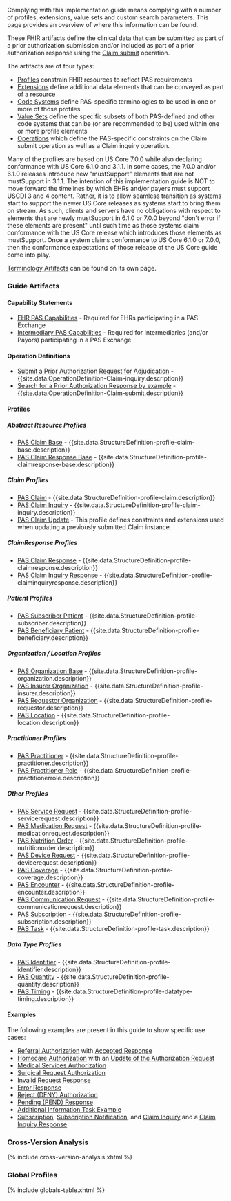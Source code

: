 Complying with this implementation guide means complying with a number of profiles, extensions, value sets and custom search parameters.  This page provides an overview of where this information can be found.

These FHIR artifacts define the clinical data that can be submitted as part of a prior authorization submission and/or included as part of a prior authorization response using the [Claim submit](OperationDefinition-Claim-submit.html) operation.

The artifacts are of four types:

* [Profiles]({{site.data.fhir.path}}profiling.html) constrain FHIR resources to reflect PAS requirements
* [Extensions]({{site.data.fhir.path}}extensibility.html) define additional data elements that can be conveyed as part of a resource
* [Code Systems]({{site.data.fhir.path}}codesystem.html) define PAS-specific terminologies to be used in one or more of those profiles
* [Value Sets]({{site.data.fhir.path}}valueset.html) define the specific subsets of both PAS-defined and other code systems that can be (or are recommended to be) used within one or more profile elements
* [Operations]({{site.data.fhir.path}}operationdefinition.html) which define the PAS-specific constraints on the Claim submit operation as well as a Claim inquiry operation.

Many of the profiles are based on US Core 7.0.0 while also declaring conformance with US Core 6.1.0 and 3.1.1. In some cases, the 7.0.0 and/or 6.1.0 releases introduce new "mustSupport" elements that are not mustSupport in 3.1.1. The intention of this implementation guide is NOT to move forward the timelines by which EHRs and/or payers must support USCDI 3 and 4 content. Rather, it is to allow seamless transition as systems start to support the newer US Core releases as systems start to bring them on stream. As such, clients and servers have no obligations with respect to elements that are newly mustSupport in 6.1.0 or 7.0.0 beyond "don't error if these elements are present" until such time as those systems claim conformance with the US Core release which introduces those elements as mustSupport. Once a system claims conformance to US Core 6.1.0 or 7.0.0, then the conformance expectations of those release of the US Core guide come into play.

[Terminology Artifacts](terminology.html) can be found on its own page.

### Guide Artifacts

#### Capability Statements
* [EHR PAS Capabilities](CapabilityStatement-EHRCapabilities.html) - Required for EHRs participating in a PAS Exchange
* [Intermediary PAS Capabilities](CapabilityStatement-IntermediaryCapabilities.html) - Required for Intermediaries (and/or Payors) participating in a PAS Exchange

#### Operation Definitions
* [Submit a Prior Authorization Request for Adjudication](OperationDefinition-Claim-submit.html) - {{site.data.OperationDefinition-Claim-inquiry.description}}
* [Search for a Prior Authorization Response by example](OperationDefinition-Claim-inquiry.html) - {{site.data.OperationDefinition-Claim-submit.description}}

#### Profiles

##### Abstract Resource Profiles
* [PAS Claim Base](StructureDefinition-profile-claim-base.html) - {{site.data.StructureDefinition-profile-claim-base.description}}
* [PAS Claim Response Base](StructureDefinition-profile-claimresponse-base.html) - {{site.data.StructureDefinition-profile-claimresponse-base.description}}

##### Claim Profiles
* [PAS Claim](StructureDefinition-profile-claim.html) - {{site.data.StructureDefinition-profile-claim.description}}
* [PAS Claim Inquiry](StructureDefinition-profile-claim-inquiry.html) - {{site.data.StructureDefinition-profile-claim-inquiry.description}}
* [PAS Claim Update](StructureDefinition-profile-claim-update.html) - This profile defines constraints and extensions used when updating a previously submitted Claim instance.

##### ClaimResponse Profiles
* [PAS Claim Response](StructureDefinition-profile-claimresponse.html) - {{site.data.StructureDefinition-profile-claimresponse.description}}
* [PAS Claim Inquiry Response](StructureDefinition-profile-claiminquiryresponse.html) - {{site.data.StructureDefinition-profile-claiminquiryresponse.description}}

##### Patient Profiles
* [PAS Subscriber Patient](StructureDefinition-profile-subscriber.html) - {{site.data.StructureDefinition-profile-subscriber.description}}
* [PAS Beneficiary Patient](StructureDefinition-profile-beneficiary.html) - {{site.data.StructureDefinition-profile-beneficiary.description}}

##### Organization / Location Profiles
* [PAS Organization Base](StructureDefinition-profile-organization.html) - {{site.data.StructureDefinition-profile-organization.description}}
* [PAS Insurer Organization](StructureDefinition-profile-insurer.html) - {{site.data.StructureDefinition-profile-insurer.description}}
* [PAS Requestor Organization](StructureDefinition-profile-requestor.html) - {{site.data.StructureDefinition-profile-requestor.description}}
* [PAS Location](StructureDefinition-profile-location.html) - {{site.data.StructureDefinition-profile-location.description}}

##### Practitioner Profiles
* [PAS Practitioner](StructureDefinition-profile-practitioner.html) - {{site.data.StructureDefinition-profile-practitioner.description}}
* [PAS Practitioner Role](StructureDefinition-profile-practitionerrole.html) - {{site.data.StructureDefinition-profile-practitionerrole.description}}

##### Other Profiles
* [PAS Service Request](StructureDefinition-profile-servicerequest.html) - {{site.data.StructureDefinition-profile-servicerequest.description}}
* [PAS Medication Request](StructureDefinition-profile-medicationrequest.html) - {{site.data.StructureDefinition-profile-medicationrequest.description}}
* [PAS Nutrition Order](StructureDefinition-profile-nutritionorder.html) - {{site.data.StructureDefinition-profile-nutritionorder.description}}
* [PAS Device Request](StructureDefinition-profile-devicerequest.html) - {{site.data.StructureDefinition-profile-devicerequest.description}}
* [PAS Coverage](StructureDefinition-profile-coverage.html) - {{site.data.StructureDefinition-profile-coverage.description}}
* [PAS Encounter](StructureDefinition-profile-encounter.html) - {{site.data.StructureDefinition-profile-encounter.description}}
* [PAS Communication Request](StructureDefinition-profile-communicationrequest.html) - {{site.data.StructureDefinition-profile-communicationrequest.description}}
* [PAS Subscription](StructureDefinition-profile-subscription.html) - {{site.data.StructureDefinition-profile-subscription.description}}
* [PAS Task](StructureDefinition-profile-task.html) - {{site.data.StructureDefinition-profile-task.description}}

##### Data Type Profiles
* [PAS Identifier](StructureDefinition-profile-identifier.html) - {{site.data.StructureDefinition-profile-identifier.description}}
* [PAS Quantity](StructureDefinition-profile-quantity.html) - {{site.data.StructureDefinition-profile-quantity.description}}
* [PAS Timing](StructureDefinition-profile-datatype-timing.html) - {{site.data.StructureDefinition-profile-datatype-timing.description}}

#### Examples
The following examples are present in this guide to show specific use cases:

* [Referral Authorization](Bundle-ReferralAuthorizationBundleExample.html) with [Accepted Response](Bundle-ReferralAuthorizationResponseBundleExample.html)
* [Homecare Authorization](Bundle-HomecareAuthorizationBundleExample.html) with an [Update of the Authorization Request](Bundle-HomecareAuthorizationUpdateBundleExample.html)
* [Medical Services Authorization](Bundle-MedicalServicesAuthorizationBundleExample.html)
* [Surgical Request Authorization](Bundle-SurgicalRequestBundleExample.html)
* [Invalid Request Response](OperationOutcome-InvalidRequestResponse.html)
* [Error Response](Bundle-ErrorResponseBundleExample.html)
* [Reject (DENY) Authorization](Bundle-RejectionResponseBundleExample.html)
* [Pending (PEND) Response](Bundle-ReferralPendingAuthorizationResponseBundleExample.html)
* [Additional Information Task Example](Task-AdditionalInformationTaskExample.html)
* [Subscription](Subscription-PASSubscriptionExample.html), [Subscription Notification](Bundle-PASSubscriptionNotification.html), and [Claim Inquiry](Bundle-PASClaimInquiryBundleExample.html) and a [Claim Inquiry Response](Bundle-PASClaimInquiryResponseBundleExample.html)


### Cross-Version Analysis
{% include cross-version-analysis.xhtml %}

### Global Profiles

{% include globals-table.xhtml %}
